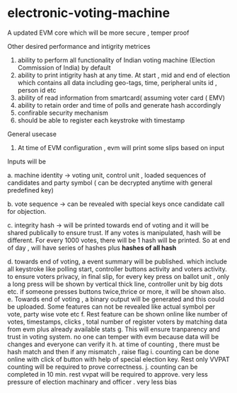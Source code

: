 # electronic-voting-machine

A updated EVM core which will be more secure , temper proof

Other desired performance and intigrity metrices


1. ability to perform all functionality of Indian voting machine (Election Commission of India) by default
2. ability to print intigrity hash at any time. At start , mid and end of election which contains all data including geo-tags, time, peripheral units id , person id etc
3. ability of read information from smartcard( assuming voter card ( EMV)
4. ability to retain order and time of polls and generate hash accordingly
5. confirable security mechanism
6. should be able to register each keystroke with timestamp


General usecase

1. At time of EVM configuration , evm will print some slips based on input

Inputs will be

a.  machine identity -> voting unit, control unit , loaded sequences of candidates and party symbol ( can be decrypted anytime with general predefined key)

b.  vote sequence -> can be revealed with special keys once candidate call for objection. 

c.  integrity hash -> will be printed towards end of voting and it will be shared publically to ensure trust. If any votes is manipulated, hash will be different. For every 1000 votes, there will be 1 hash will be printed. So at end of day , will have series of hashes plus  **hashes of all hash**

d. towards end of voting, a event summary will be published. which include all keystroke like polling start, controller buttons activity and voters activity. to ensure voters privacy, in final slip, for every key press on ballot unit , only a long press will be shown by vertical thick line, controller unit by big dots etc. if someone presses buttons twice,thrice or more, it will be shown also. 
e. Towards end of voting , a binary output will be generated and this could be uploaded. Some features can not be revealed like actual symbol per vote, party wise vote etc
f. Rest feature can be shown online like number of votes, timestamps, clicks , total number of register voters by matching data from evm plus already available stats
g. This will ensure tranparency and trust in voting system. no one can temper with evm because data will be changes and everyone can verify it
h.  at time of counting , there must be hash match and then if any mismatch , raise flag
i.  counting can be done online with click of button with help of special election key. Rest only VVPAT counting will be required to prove correctness. 
j. counting can be completed in 10 min. rest vvpat will be required to approve. very less pressure of election machinary and officer . very less bias
